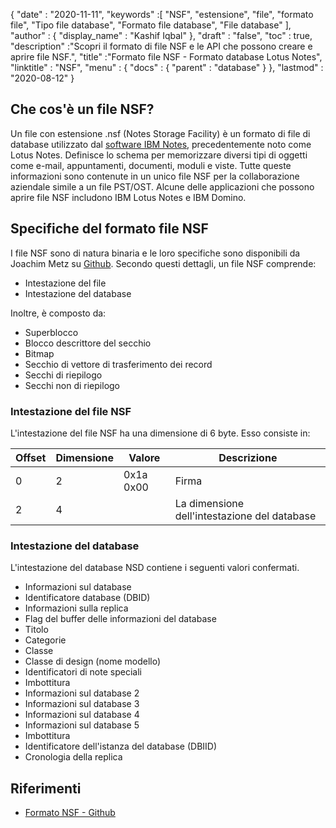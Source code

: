 {
  "date" : "2020-11-11",
  "keywords" :[ "NSF", "estensione", "file", "formato file", "Tipo file database", "Formato file database", "File database" ],
  "author" : {
    "display_name" : "Kashif Iqbal"
},
  "draft" : "false",
  "toc" : true,
  "description" :"Scopri il formato di file NSF e le API che possono creare e aprire file NSF.",
  "title" :"Formato file NSF - Formato database Lotus Notes",
  "linktitle" : "NSF",
  "menu" : {
    "docs" : {
      "parent" : "database"
}
},
  "lastmod" : "2020-08-12"
}

## Che cos'è un file NSF?

Un file con estensione .nsf (Notes Storage Facility) è un formato di file di database utilizzato dal [software IBM Notes](https://en.wikipedia.org/wiki/HCL_Domino), precedentemente noto come Lotus Notes. Definisce lo schema per memorizzare diversi tipi di oggetti come e-mail, appuntamenti, documenti, moduli e viste. Tutte queste informazioni sono contenute in un unico file NSF per la collaborazione aziendale simile a un file PST/OST. Alcune delle applicazioni che possono aprire file NSF includono IBM Lotus Notes e IBM Domino.

## Specifiche del formato file NSF

I file NSF sono di natura binaria e le loro specifiche sono disponibili da Joachim Metz su [Github](https://github.com/libyal/libnsfdb/blob/main/documentation/Notes%20Storage%20Facility%20(NSF)%20database%20file%20format.asciidoc). Secondo questi dettagli, un file NSF comprende:

* Intestazione del file
* Intestazione del database

Inoltre, è composto da:

* Superblocco
* Blocco descrittore del secchio
* Bitmap
* Secchio di vettore di trasferimento dei record
* Secchi di riepilogo
* Secchi non di riepilogo


### Intestazione del file NSF

L'intestazione del file NSF ha una dimensione di 6 byte. Esso consiste in:

|Offset|Dimensione|Valore|Descrizione|
---|---|---|---|
0|2|0x1a 0x00|Firma|
2|4| |La dimensione dell'intestazione del database|

### Intestazione del database

L'intestazione del database NSD contiene i seguenti valori confermati.

* Informazioni sul database
* Identificatore database (DBID)
* Informazioni sulla replica
* Flag del buffer delle informazioni del database
* Titolo
* Categorie
* Classe
* Classe di design (nome modello)
* Identificatori di note speciali
* Imbottitura
* Informazioni sul database 2
* Informazioni sul database 3
* Informazioni sul database 4
* Informazioni sul database 5
* Imbottitura
* Identificatore dell'istanza del database (DBIID)
* Cronologia della replica

## Riferimenti

* [Formato NSF - Github](https://github.com/libyal/libnsfdb/blob/main/documentation/Notes%20Storage%20Facility%20(NSF)%20database%20file%20format.asciidoc)

